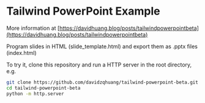 # Tailwind PowerPoint Example

More information at [https://davidhuang.blog/posts/tailwindpowerpointbeta](https://davidhuang.blog/posts/tailwindpowerpointbeta)

Program slides in HTML (slide_template.html) and export them as .pptx files (index.html)

To try it, clone this repository and run a HTTP server in the root directory, e.g.

```bash
git clone https://github.com/davidzqhuang/tailwind-powerpoint-beta.git
cd tailwind-powerpoint-beta
python -m http.server
```